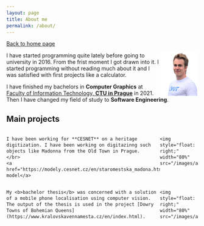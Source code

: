 ```yaml
---
layout: page
title: About me
permalink: /about/
---
```


[Back to home page](https://pavelkriz.github.io/)

<img style="float: right;" width="20%" src="/images/Pavel_Kriz.png">

I have started programming quite lately before going to university in 2016. From the frist moment I got drawn into it. I started programming without reading much about it and I was satisfied with first projects like a calculator.

I have finished my bachelors in **Computer Graphics** at [Faculty of Information Technology, **CTU in Prague**](https://fit.cvut.cz/en) in 2021. Then I have changed my field of study to **Software Engineering**.

## Main projects


<div style="witdh: 100%;">
  <div style="float:left; width: 80%;">
    
    I have been working for **CESNET** on a heritage digitization. I have been working on digitazinng such objects like Madonna from the Old Town in Prague.
    </br>
    <a  href="https://modely.cesnet.cz/en/staromestska_madona.html">Online model</a>
  
  </div>
  <div style="float:left; width: 20%;">
    
    <img style="float: right;" width="80%" src="/images/about/Madonna.jpg">
  </div>
<div>


<div style="witdh: 100%;">
  <div style="float:left; width: 80%;">
    
    My <b>bachelor thesis</b> was concerned with a solution of a mobile phone localisation using computer vision. The output of the thesis is used in the project [Dowry Towns of Bohemian Queens](https://www.kralovskavennamesta.cz/en/index.html).
    
  </div>
  <div style="float:left; width: 20%;">
    
    <img style="float: right;" width="80%" src="/images/about/Prasna_brana3_vol.jpg">
  </div>
<div>






